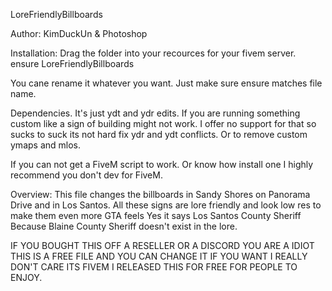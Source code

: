 LoreFriendlyBillboards

Author: KimDuckUn & Photoshop

Installation:
Drag the folder into your recources for your fivem server.
ensure LoreFriendlyBillboards

You cane rename it whatever you want. Just make sure ensure matches file name.

Dependencies. It's just ydt and ydr edits. If you are running something custom like a sign of building might not work. 
I offer no support for that so sucks to suck its not hard fix ydr and ydt conflicts. Or to remove custom ymaps and mlos.

If you can not get a FiveM script to work. Or know how install one I highly recommend you don't dev for FiveM.

Overview:
This file changes the billboards in Sandy Shores on Panorama Drive and in Los Santos.
All these signs are lore friendly and look low res to make them even more GTA feels
Yes it says Los Santos County Sheriff Because Blaine County Sheriff doesn't exist
in the lore.

IF YOU BOUGHT THIS OFF A RESELLER OR A DISCORD YOU ARE A IDIOT
THIS IS A FREE FILE AND YOU CAN CHANGE IT IF YOU WANT I REALLY DON'T CARE
ITS FIVEM I RELEASED THIS FOR FREE FOR PEOPLE TO ENJOY.
